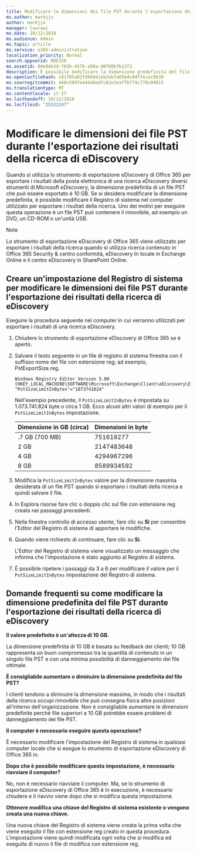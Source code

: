 ```yaml
---
title: Modificare le dimensioni dei file PST durante l'esportazione dei risultati della ricerca di eDiscovery
ms.author: markjjo
author: markjjo
manager: laurawi
ms.date: 10/12/2018
ms.audience: Admin
ms.topic: article
ms.service: o365-administration
localization_priority: Normal
search.appverid: MOE150
ms.assetid: 04e9de2d-765b-457b-a98a-d0f60bfb13f2
description: È possibile modificare la dimensione predefinita del file PST che vengono scaricati nel computer quando si esportano i risultati della ricerca eDiscovery.
ms.openlocfilehash: c01f05a02fd94941eb2eb7a05b4c84ffecec9b39
ms.sourcegitcommit: 448c5897e44448adfc82e3eaffb774c770c04815
ms.translationtype: MT
ms.contentlocale: it-IT
ms.lasthandoff: 10/12/2018
ms.locfileid: "25522247"
---
```

# <a name="change-the-size-of-pst-files-when-exporting-ediscovery-search-results"></a>Modificare le dimensioni dei file PST durante l'esportazione dei risultati della ricerca di eDiscovery

Quando si utilizza lo strumento di esportazione eDiscovery di Office 365 per esportare i risultati della posta elettronica di una ricerca eDiscovery diversi strumenti di Microsoft eDiscovery, la dimensione predefinita di un file PST che può essere esportato è 10 GB. Se si desidera modificare la dimensione predefinita, è possibile modificare il Registro di sistema nel computer utilizzato per esportare i risultati della ricerca. Uno dei motivi per eseguire questa operazione è un file PST può contenere il rimovibile, ad esempio un DVD, un CD-ROM o un'unità USB. 
  
> [!NOTE]
>  Lo strumento di esportazione eDiscovery di Office 365 viene utilizzato per esportare i risultati della ricerca quando si utilizza ricerca contenuto in Office 365 Security &amp; centro conformità, eDiscovery In locale in Exchange Online e il centro eDiscovery in SharePoint Online. 
  
## <a name="create-a-registry-setting-to-change-the-size-of-pst-files-when-you-export-ediscovery-search-results"></a>Creare un'impostazione del Registro di sistema per modificare le dimensioni dei file PST durante l'esportazione dei risultati della ricerca di eDiscovery

Eseguire la procedura seguente nel computer in cui verranno utilizzati per esportare i risultati di una ricerca eDiscovery.
  
1. Chiudere lo strumento di esportazione eDiscovery di Office 365 se è aperto. 
    
2. Salvare il testo seguente in un file di registro di sistema finestra con il suffisso nome del file con estensione reg; ad esempio, PstExportSize.reg. 
    
    ```
    Windows Registry Editor Version 5.00
    [HKEY_LOCAL_MACHINE\SOFTWARE\Microsoft\Exchange\Client\eDiscovery\ExportTool]
    "PstSizeLimitInBytes"="1073741824"
    ```

    Nell'esempio precedente, il `PstSizeLimitInBytes` è impostata su 1.073.741.824 byte o circa 1 GB. Ecco alcuni altri valori di esempio per il `PstSizeLimitInBytes` impostazione. 
    
    |**Dimensione in GB (circa)**|**Dimensioni in byte**|
    |:-----|:-----|
    |.7 GB (700 MB)  <br/> |751619277  <br/> |
    |2 GB  <br/> |2147483648  <br/> |
    |4 GB  <br/> |4294967296  <br/> |
    |8 GB  <br/> |8589934592  <br/> |
   
3. Modifica la `PstSizeLimitInBytes` valore per la dimensione massima desiderata di un file PST quando si esportano i risultati della ricerca e quindi salvare il file. 
    
4. In Esplora risorse fare clic o doppio clic sul file con estensione reg creata nei passaggi precedenti.
    
5. Nella finestra controllo di accesso utente, fare clic su **Sì** per consentire l'Editor del Registro di sistema di apportare le modifiche. 
    
6. Quando viene richiesto di continuare, fare clic su **Sì**.
    
    L'Editor del Registro di sistema viene visualizzato un messaggio che informa che l'impostazione è stato aggiunto al Registro di sistema.
    
7. È possibile ripetere i passaggi da 3 a 6 per modificare il valore per il `PstSizeLimitInBytes` impostazione del Registro di sistema. 
  
## <a name="frequently-asked-questions-about-changing-the-default-size-of-pst-files-when-you-export-ediscovery-search-results"></a>Domande frequenti su come modificare la dimensione predefinita del file PST durante l'esportazione dei risultati della ricerca di eDiscovery

 **Il valore predefinito è un'altezza di 10 GB.**
  
La dimensione predefinita di 10 GB è basata su feedback dei clienti; 10 GB rappresenta un buon compromesso tra la quantità di contenuto in un singolo file PST e con una minima possibilità di danneggiamento dei file ottimale.
  
 **È consigliabile aumentare o diminuire la dimensione predefinita del file PST?**
  
I clienti tendono a diminuire la dimensione massima, in modo che i risultati della ricerca occupi rimovibile che può consegna fisica altre posizioni all'interno dell'organizzazione. Non è consigliabile aumentare le dimensioni predefinite perché file superiori a 10 GB potrebbe essere problemi di danneggiamento dei file PST.
  
 **Il computer è necessario eseguire questa operazione?**
  
È necessario modificare l'impostazione del Registro di sistema in qualsiasi computer locale che si esegue lo strumento di esportazione eDiscovery di Office 365 in.
  
 **Dopo che è possibile modificare questa impostazione, è necessario riavviare il computer?**
  
No, non è necessario riavviare il computer. Ma, se lo strumento di esportazione eDiscovery di Office 365 è in esecuzione, è necessario chiudere e il riavvio viene dopo che si modifica questa impostazione.
  
 **Ottenere modifica una chiave del Registro di sistema esistente o vengono creata una nuova chiave.**
  
Una nuova chiave del Registro di sistema viene creata la prima volta che viene eseguito il file con estensione reg creato in questa procedura. L'impostazione viene quindi modificata ogni volta che si modifica ed eseguita di nuovo il file di modifica con estensione reg.
